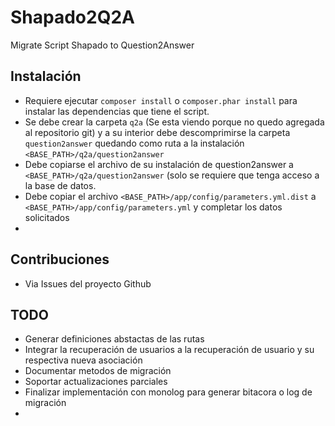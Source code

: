 Shapado2Q2A
===========

Migrate Script Shapado to Question2Answer

## Instalación 
* Requiere ejecutar `composer install` o `composer.phar install` para instalar las dependencias que tiene el script. 
* Se debe crear la carpeta `q2a` (Se esta viendo porque no quedo agregada al repositorio git) y a su interior debe descomprimirse la carpeta `question2answer` quedando como ruta a la instalación `<BASE_PATH>/q2a/question2answer`
* Debe copiarse el archivo de su instalación de question2answer a `<BASE_PATH>/q2a/question2answer` (solo se requiere que tenga acceso a la base de datos.
* Debe copiar el archivo `<BASE_PATH>/app/config/parameters.yml.dist` a `<BASE_PATH>/app/config/parameters.yml` y completar los datos solicitados
* 

## Contribuciones
* Via Issues del proyecto Github

## TODO
* Generar definiciones abstactas de las rutas 
* Integrar la recuperación de usuarios a la recuperación de usuario y su respectiva nueva asociación
* Documentar metodos de migración
* Soportar actualizaciones parciales
* Finalizar implementación con monolog para generar bitacora o log de migración
* <Propuestas que lleguen por medio de issues>
